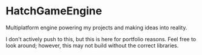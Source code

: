 # HatchGameEngine
Multiplatform engine powering my projects and making ideas into reality.

I don't actively push to this, but this is here for portfolio reasons. Feel free to look around; however, this may not build without the correct libraries.

